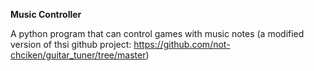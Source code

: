 **Music Controller**

A python program that can control games with music notes (a modified version of thsi github project: https://github.com/not-chciken/guitar_tuner/tree/master)
